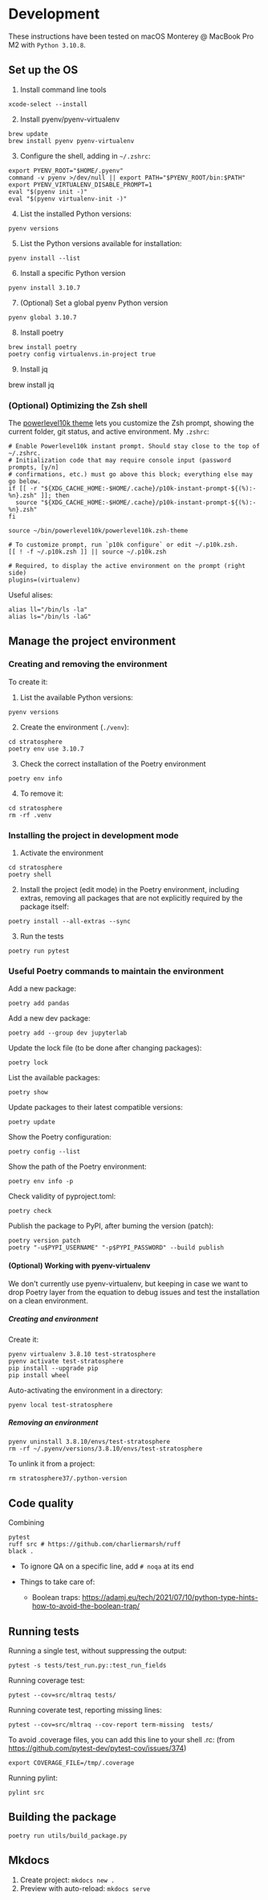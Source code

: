 # Development

These instructions have been tested on macOS Monterey @ MacBook Pro M2 with `Python 3.10.8`.

## Set up the OS

1. Install command line tools

```
xcode-select --install
```

2. Install pyenv/pyenv-virtualenv
```
brew update
brew install pyenv pyenv-virtualenv
```

3. Configure the shell, adding in `~/.zshrc`:
```
export PYENV_ROOT="$HOME/.pyenv"
command -v pyenv >/dev/null || export PATH="$PYENV_ROOT/bin:$PATH"
export PYENV_VIRTUALENV_DISABLE_PROMPT=1
eval "$(pyenv init -)"
eval "$(pyenv virtualenv-init -)"
```

4. List the installed Python versions:
```
pyenv versions
```

5. List the Python versions available for installation:
```
pyenv install --list
```

6. Install a specific Python version
```
pyenv install 3.10.7
```

7. (Optional) Set a global pyenv Python version
```
pyenv global 3.10.7
```

8. Install poetry
```
brew install poetry
poetry config virtualenvs.in-project true
```

9. Install jq

brew install jq


### (Optional) Optimizing the Zsh shell

The [powerlevel10k theme](https://github.com/romkatv/powerlevel10k) lets you customize the Zsh prompt,
showing the current folder, git status, and active environment. My `.zshrc`:

```
# Enable Powerlevel10k instant prompt. Should stay close to the top of ~/.zshrc.
# Initialization code that may require console input (password prompts, [y/n]
# confirmations, etc.) must go above this block; everything else may go below.
if [[ -r "${XDG_CACHE_HOME:-$HOME/.cache}/p10k-instant-prompt-${(%):-%n}.zsh" ]]; then
  source "${XDG_CACHE_HOME:-$HOME/.cache}/p10k-instant-prompt-${(%):-%n}.zsh"
fi

source ~/bin/powerlevel10k/powerlevel10k.zsh-theme

# To customize prompt, run `p10k configure` or edit ~/.p10k.zsh.
[[ ! -f ~/.p10k.zsh ]] || source ~/.p10k.zsh

# Required, to display the active environment on the prompt (right side)
plugins=(virtualenv)
```

Useful alises:
```
alias ll="/bin/ls -la"
alias ls="/bin/ls -laG"
```

## Manage the project environment

### Creating and removing the environment

To create it:

1. List the available Python versions:
```
pyenv versions
```

2. Create the environment (`./venv`):
```
cd stratosphere
poetry env use 3.10.7
```

3. Check the correct installation of the Poetry environment
```
poetry env info
```

4. To remove it:

```
cd stratosphere
rm -rf .venv
```

### Installing the project in development mode

1. Activate the environment
```
cd stratosphere
poetry shell
```

2. Install the project (edit mode) in the Poetry environment, including extras,
removing all packages that are not explicitly required by the package itself:

```
poetry install --all-extras --sync
```

3. Run the tests

```
poetry run pytest
```

### Useful Poetry commands to maintain the environment


Add a new package:
```
poetry add pandas
```

Add a new dev package:
```
poetry add --group dev jupyterlab
```

Update the lock file (to be done after changing packages):
```
poetry lock
```

List the available packages:
```
poetry show
```

Update packages to their latest compatible versions:
```
poetry update
```

Show the Poetry configuration:
```
poetry config --list
```

Show the path of the Poetry environment:
```
poetry env info -p
```

Check validity of pyproject.toml:
```
poetry check
```

Publish the package to PyPI, after buming the version (patch):

```
poetry version patch
poetry "-u$PYPI_USERNAME" "-p$PYPI_PASSWORD" --build publish
```


#### (Optional) Working with pyenv-virtualenv

We don't currently use pyenv-virtualenv, but keeping in case
we want to drop Poetry layer from the equation to debug issues
and test the installation on a clean environment.

##### Creating and environment

Create it:

```
pyenv virtualenv 3.8.10 test-stratosphere
pyenv activate test-stratosphere
pip install --upgrade pip
pip install wheel
```

Auto-activating the environment in a directory:

```
pyenv local test-stratosphere
```

##### Removing an environment

```
pyenv uninstall 3.8.10/envs/test-stratosphere
rm -rf ~/.pyenv/versions/3.8.10/envs/test-stratosphere
```

To unlink it from a project:

```
rm stratosphere37/.python-version
```

## Code quality

Combining
```
pytest
ruff src # https://github.com/charliermarsh/ruff
black .
```

* To ignore QA on a specific line, add `# noqa` at its end
* Things to take care of:

  * Boolean traps: https://adamj.eu/tech/2021/07/10/python-type-hints-how-to-avoid-the-boolean-trap/

## Running tests

Running a single test, without suppressing the output:

```
pytest -s tests/test_run.py::test_run_fields
```

Running coverage test:

```
pytest --cov=src/mltraq tests/
```

Running coverate test, reporting missing lines:

```
pytest --cov=src/mltraq --cov-report term-missing  tests/
```

To avoid .coverage files, you can add this line to your shell .rc:
(from https://github.com/pytest-dev/pytest-cov/issues/374)

```
export COVERAGE_FILE=/tmp/.coverage
```

Running pylint:

```
pylint src
```

## Building the package

```
poetry run utils/build_package.py
```

## Mkdocs

1. Create project: `mkdocs new .`
2. Preview with auto-reload: `mkdocs serve`

